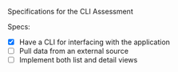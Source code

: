  Specifications for the CLI Assessment

Specs:
- [x] Have a CLI for interfacing with the application
- [ ] Pull data from an external source
- [ ] Implement both list and detail views
